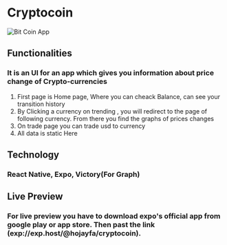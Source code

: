 # Cryptocoin
<img src="https://i.ibb.co/FB4dnxm/235978723-2895230280741104-1432563230906668644-n.jpg" alt="Bit Coin App" border="0">

## Functionalities
### It is an UI for an app which gives you information about price change of Crypto-currencies
1. First page is Home page, Where you can cheack Balance, can see your transition history
2. By Clicking a currency on trending , you will redirect to the page of following currency. From there you find the graphs of prices changes
3. On trade page you can trade usd to currency
4. All data is static Here

## Technology
### React Native, Expo, Victory(For Graph)

## Live Preview
### For live preview you have to download expo's official app from google play or app store. Then past the link (exp://exp.host/@hojayfa/cryptocoin).

